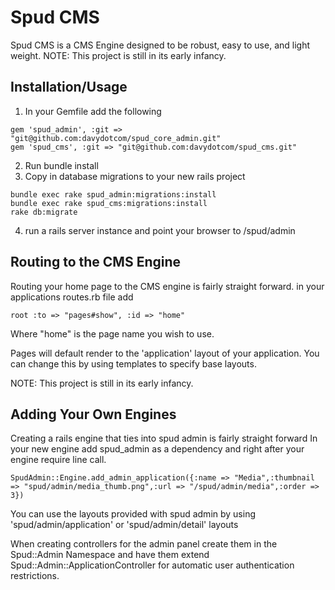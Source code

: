 Spud CMS
========

Spud CMS is a CMS Engine designed to be robust, easy to use, and light weight.
NOTE: This project is still in its early infancy.

Installation/Usage
------------------

1. In your Gemfile add the following
```
gem 'spud_admin', :git => "git@github.com:davydotcom/spud_core_admin.git"
gem 'spud_cms', :git => "git@github.com:davydotcom/spud_cms.git"
```
2. Run bundle install
3. Copy in database migrations to your new rails project
```
bundle exec rake spud_admin:migrations:install
bundle exec rake spud_cms:migrations:install
rake db:migrate
```
4. run a rails server instance and point your browser to /spud/admin

Routing to the CMS Engine
--------------------------
Routing your home page to the CMS engine is fairly straight forward.
in your applications routes.rb file add

```root :to => "pages#show", :id => "home"```

Where "home" is the page name you wish to use.

Pages will default render to the 'application' layout of your application. You can change this by using templates to specify base layouts.

NOTE: This project is still in its early infancy.

Adding Your Own Engines
-----------------------

Creating a rails engine that ties into spud admin is fairly straight forward
In your new engine add spud_admin as a dependency and right after your engine require line call.

```SpudAdmin::Engine.add_admin_application({:name => "Media",:thumbnail => "spud/admin/media_thumb.png",:url => "/spud/admin/media",:order => 3})```

You can use the layouts provided with spud admin by using 'spud/admin/application' or 'spud/admin/detail' layouts

When creating controllers for the admin panel create them in the Spud::Admin Namespace and have them extend Spud::Admin::ApplicationController for automatic user authentication restrictions.




